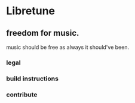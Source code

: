 # Libretune
## freedom for music.
music should be free as always it should've been.

### legal
### build instructions
### contribute
